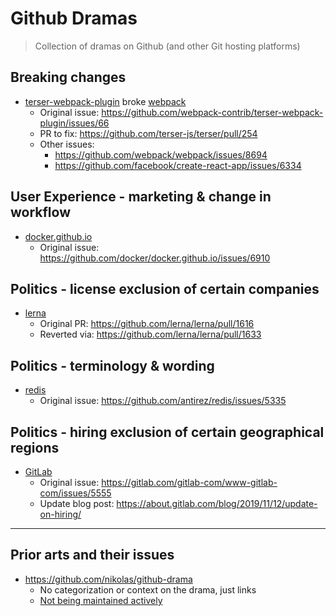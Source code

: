 # Github Dramas

> Collection of dramas on Github (and other Git hosting platforms)

## Breaking changes
* [terser-webpack-plugin](https://github.com/webpack-contrib/terser-webpack-plugin) broke [webpack](https://github.com/webpack/webpack)
  * Original issue: https://github.com/webpack-contrib/terser-webpack-plugin/issues/66
  * PR to fix: https://github.com/terser-js/terser/pull/254
  * Other issues:
    * https://github.com/webpack/webpack/issues/8694
    * https://github.com/facebook/create-react-app/issues/6334

## User Experience - marketing & change in workflow

* [docker.github.io](https://github.com/docker/docker.github.io)
  * Original issue: https://github.com/docker/docker.github.io/issues/6910

## Politics - license exclusion of certain companies

* [lerna](https://github.com/lerna/lerna)
  * Original PR: https://github.com/lerna/lerna/pull/1616
  * Reverted via: https://github.com/lerna/lerna/pull/1633

## Politics - terminology & wording

* [redis](https://github.com/antirez/redis)
  * Original issue: https://github.com/antirez/redis/issues/5335

## Politics - hiring exclusion of certain geographical regions

* [GitLab](https://gitlab.com/gitlab-com/www-gitlab-com)
  * Original issue: https://gitlab.com/gitlab-com/www-gitlab-com/issues/5555
  * Update blog post: https://about.gitlab.com/blog/2019/11/12/update-on-hiring/

---

## Prior arts and their issues

* https://github.com/nikolas/github-drama
  * No categorization or context on the drama, just links
  * [Not being maintained actively](https://github.com/nikolas/github-drama/pulls)
